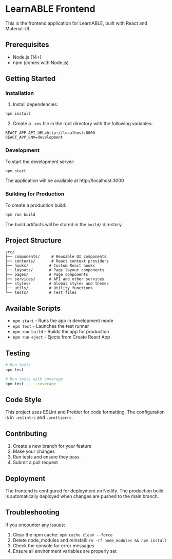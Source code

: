 # LearnABLE Frontend

This is the frontend application for LearnABLE, built with React and Material-UI.

## Prerequisites

- Node.js (14+)
- npm (comes with Node.js)

## Getting Started

### Installation

1. Install dependencies:
```bash
npm install
```

2. Create a `.env` file in the root directory with the following variables:
```
REACT_APP_API_URL=http://localhost:8000
REACT_APP_ENV=development
```

### Development

To start the development server:

```bash
npm start
```

The application will be available at http://localhost:3000

### Building for Production

To create a production build:

```bash
npm run build
```

The build artifacts will be stored in the `build/` directory.

## Project Structure

```
src/
├── components/     # Reusable UI components
├── contexts/       # React context providers
├── hooks/         # Custom React hooks
├── layouts/       # Page layout components
├── pages/         # Page components
├── services/      # API and other services
├── styles/        # Global styles and themes
├── utils/         # Utility functions
└── tests/         # Test files
```

## Available Scripts

- `npm start` - Runs the app in development mode
- `npm test` - Launches the test runner
- `npm run build` - Builds the app for production
- `npm run eject` - Ejects from Create React App

## Testing

```bash
# Run tests
npm test

# Run tests with coverage
npm test -- --coverage
```

## Code Style

This project uses ESLint and Prettier for code formatting. The configuration is in `.eslintrc` and `.prettierrc`.

## Contributing

1. Create a new branch for your feature
2. Make your changes
3. Run tests and ensure they pass
4. Submit a pull request

## Deployment

The frontend is configured for deployment on Netlify. The production build is automatically deployed when changes are pushed to the main branch.

## Troubleshooting

If you encounter any issues:

1. Clear the npm cache: `npm cache clean --force`
2. Delete node_modules and reinstall: `rm -rf node_modules && npm install`
3. Check the console for error messages
4. Ensure all environment variables are properly set

